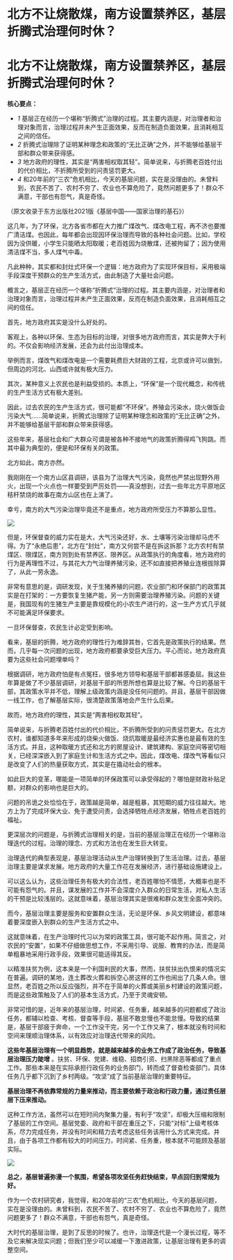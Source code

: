 # 北方不让烧散煤，南方设置禁养区，基层折腾式治理何时休？

# 北方不让烧散煤，南方设置禁养区，基层折腾式治理何时休？

**核心要点：**

  * _1_ 基层正在经历一个堪称“折腾式”治理的过程。其主要内涵是，对治理者和治理对象而言，治理过程并未产生正面效果，反而在制造负面效果，且消耗相互之间的信任。
  * _2_ 折腾式治理除了证明某种理念和政策的“无比正确”之外，并不能够给基层干部和群众带来获得感。
  * _3_ 地方政府的理性，其实是“两害相权取其轻”。简单说来，与折腾老百姓付出的代价相比，不折腾所受到的问责惩罚更大。
  * _4_ 和20年前的“三农”危机相比，今天的基层问题，实在是没理由的。未曾料到，农民不苦了、农村不穷了、农业也不算危险了，竟然问题更多了！群众不满意，干部也有怨气，真是奇怪。

（原文收录于东方出版社2021版《基层中国——国家治理的基石》）

这几年，为了环保，北方各省市都在大力推广煤改气、煤改电工程，再不济也要推广清洁煤。也因此，每年都会出现因环保治理而导致的各种社会问题。比如，学校因为没供暖，小学生只能晒太阳取暖；老百姓因为烧散煤，还被拘留了；因为使用清洁煤不当，多人煤气中毒。

凡此种种，其实都和封灶式环保一个逻辑：地方政府为了实现环保目标，采用极端手段深度干预群众的生产生活方式，由此制造了大量社会问题。

概言之，基层正在经历一个堪称“折腾式”治理的过程。其主要内涵是，对治理者和治理对象而言，治理过程并未产生正面效果，反而在制造负面效果，且消耗相互之间的信任。

首先，地方政府其实是没什么好处的。

客观上，各种以环保、生态为目标的治理，对很多地方政府而言，其实是弊大于利的。不仅会影响经济发展，还会为此付出治理成本。

举例而言，煤改气和煤改电是一个需要耗费巨大财政的工程，北京或许可以做到，但周边的河北、山西或许就有极大压力。

其次，某种意义上农民也是利益受损的。本质上，“环保”是一个现代概念，和传统的生产生活方式有极大差别。

因此，过去农民的生产生活方式，很可能都“不环保”。养殖会污染水，烧火做饭会污染大气……简单说来，折腾式治理除了证明某种理念和政策的“无比正确”之外，并不能够给基层干部和群众带来获得感。

这些年来，基层社会和广大群众可谓是被各种不接地气的政策折腾得鸡飞狗跳。而其中最为典型的，便是和环保有关的政策。

北方如此，南方亦然。

我刚刚在一个南方山区县调研，该县为了治理大气污染，竟然也严禁出现野外用火，出现一个火点也一样要受到严厉处罚——真没想到，过去一些年北方平原地区秸秆禁烧的故事在南方山区也在上演了。

幸亏，南方的大气污染治理毕竟还不是重点，地方政府所受压力不算那么显性。

![](https://inews.gtimg.com/newsapp_bt/0/14366849273/1000)

但是，环保督查的威力实在是大，大气污染还好，水、土壤等污染治理却马虎不得。为了“永绝后患”，北方在“封灶”，南方又何尝不是在拆这拆那？北方农村有禁煤区、限煤区，南方则到处有禁养区、限养区。从政策执行的角度看，地方政府的行为是再理性不过，与其花大力气治理养殖污染，还不如直接把养殖业连根拔除算了，从此一劳永逸。

非常有意思的是，调研发现，关于生猪养殖的问题，农业部门和环保部门的政策其实是在打架的：一方要恢复生猪产能，另一方则需要治理养殖污染。问题的关键是，我国现有的生猪生产主要是靠规模化的小农生产进行的，这一生产方式几乎就不可能满足环保要求。

一旦环保督查，农民生计必定受到影响。

看来，基层的折腾，地方政府的理性行为难辞其咎，它首先是政策执行的结果。然而，几乎每一次问题的出现，地方政府都要承受巨大压力。平心而论，地方政府真要为这些社会问题埋单吗？

根据调研，地方政府怕是有点冤枉，很多地方领导和基层干部都甚感委屈。我这些年算是做了不少基层调研，对基层干部的所思所想也算是比较了解。今日的基层干部，其政策水平并不低，理解上级政策内涵是没任何问题的。并且，基层干部因做一线工作，也了解基层实际，很清楚政策落地会产生什么后果。

故而，地方政府的理性，其实是“两害相权取其轻”。

简单说来，与折腾老百姓付出的代价相比，不折腾所受到的问责惩罚更大。在北方农村，谁都知道多年来形成的烧柴火做饭、烧炕取暖是最经济实惠也是最有效的生活方式。并且，这种取暖方式还和北方的房屋设计、建筑建构、家庭空间等密切相关，已经深深嵌入到了家庭生计和生活方式之中。因此，煤改电、煤改气等看似只是改变了人们的热量获取方式，其实是在撬动社会的根本。

如此巨大的变革，哪能是一项简单的环保政策可以承受得起的？哪怕是财政补贴足额，对群众的影响也是巨大的。

问题的吊诡之处恰恰在于，政策越是简单，越是粗暴，其短期的威力往往越大。地方上为了完成环保大业、免于遭受问责，会选择牺牲点经济发展，牺牲点老百姓的福祉。

更深层次的问题是，与折腾式治理相关的是，当前的基层治理正在经历一个堪称治理迭代的过程。治理的理念、方式和方法也在发生巨大转变。

治理迭代的典型表现是，基层治理活动从生产治理转换到了生活治理。过去，基层治理主要是谋求发展。地方政府的大量工作花在发展经济，进行基础设施建设上。

可以这么认为，这些治理任务有极大的合法性，老百姓哪怕不情愿，大概率也是不可能有怨气的。并且，谋发展的工作并不会深度介入群众的日常生活，对私人生活的干预是比较浅层的。这就意味着，基层治理其实是很难和群众发生全面冲突的。

而今，基层治理主要是服务和安置群众生活，无论是环保、乡风文明建设，都意味着要深度嵌入到群众的生产生活方式之中。

这就意味着，在生产治理时代习以为常的政策工具，很可能不起作用。简言之，对农民的“安置”，如果不仔细做思想工作，不采用引导、说服、教育的办法，而是简单粗暴地采用行政手段，效果很可能适得其反。

以精准扶贫为例，这本来是一个利国利民的大事，然而，扶贫扶出仇恨来的情况实在普遍。调研的某地，连土葬改火葬和拆空心房这样的工作也闹出了几条人命。很显然，老百姓之所以反应强烈，并不在于简单的火葬或美丽乡村建设的政策问题，而是这些政策触及了人们的基本生活方式，乃至于灵魂安顿。

非常可惜的是，近年来的基层治理，时间紧、任务重，越来越多的问题都成了政治任务，都辅以检查、考核、督查等手段，基层不敢怠慢也不能怠慢。导致的结果是，基层干部疲于奔命，一个工作没干完，另一个工作又来了，根本就没有时间和空间来理顺治理体系，以有效应对治理迭代带来的风险。

**这些年基层治理有一个明显趋势，就是越来越多的业务工作成了政治任务，导致基层治理压力陡增**
。扶贫、环保、党建、维稳、招商引资、扫黑除恶等都成了重点工作。那些本来是在实际承担行政任务的业务部门，转而成了督查检查部门，具体任务几乎都下沉到了乡村两级。“攻坚”成了当前基层治理的重要特征。

**基层治理不再依靠常规的力量来推动，而主要依赖于政治和行政力量，通过责任层层下压来推动。**

这种工作方法，虽然可以在短时间内聚集力量，有利于“攻坚”，却极大压缩和限制了基层的工作空间。基层党委、政府和干部在重压之下，只能“对标”上级考核体系，尽力完成任务，并没有时间和精力去考虑这些任务该用什么方式来完成。并且，由于各项工作都有较大的时间压力，时间紧、任务重，根本就不可能顾及基层实际。

![](https://inews.gtimg.com/newsapp_bt/0/14366849274/1000)

**总之，基层普遍弥漫一个氛围，希望各项攻坚任务赶快结束，早点回归到常规为好。**

作为一个农村研究者，我觉得，和20年前的“三农”危机相比，今天的基层问题，实在是没理由的。未曾料到，农民不苦了、农村不穷了、农业也不算危险了，竟然问题更多了！群众不满意，干部也有怨气，真是奇怪。

大时代的基层治理，是到了反思的时候了。也许，治理迭代是一个漫长过程，等不及它来解决现实问题；但我们至少可以减缓一下激进政策，让基层治理有更多的调整空间。

